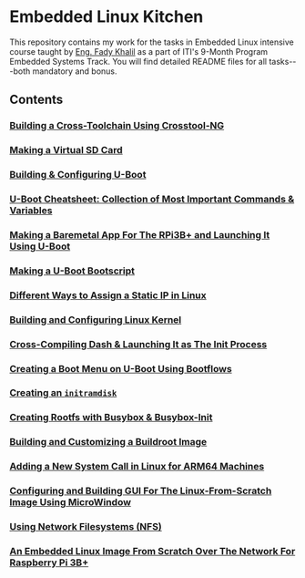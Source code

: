 # Embedded Linux Kitchen
This repository contains my work for the tasks in Embedded Linux intensive course taught by [Eng. Fady Khalil](https://github.com/FadyKhalil) as a part of ITI's 9-Month Program Embedded Systems Track. You will find detailed README files for all tasks---both mandatory and bonus.
## Contents
### [Building a Cross-Toolchain Using Crosstool-NG](https://github.com/AhmedAlyElGhannam/EmbeddedLinuxKitchen/tree/main/Act-01_Cross-Toolchain)
### [Making a Virtual SD Card](https://github.com/AhmedAlyElGhannam/EmbeddedLinuxKitchen/tree/main/Act-02_VirtualSDCard)
### [Building & Configuring U-Boot](https://github.com/AhmedAlyElGhannam/EmbeddedLinuxKitchen/tree/main/Act-03_UBoot)
### [U-Boot Cheatsheet: Collection of Most Important Commands & Variables](https://github.com/AhmedAlyElGhannam/EmbeddedLinuxKitchen/tree/main/Act-04_UBoot-The-Sequel)
### [Making a Baremetal App For The RPi3B+ and Launching It Using U-Boot](https://github.com/AhmedAlyElGhannam/EmbeddedLinuxKitchen/tree/main/Act-05_Bonus-Load-ELF-With-UBoot)
### [Making a U-Boot Bootscript](https://github.com/AhmedAlyElGhannam/EmbeddedLinuxKitchen/tree/main/Act-06_UBoot-Is-Unbreakable)
### [Different Ways to Assign a Static IP in Linux](https://github.com/AhmedAlyElGhannam/EmbeddedLinuxKitchen/tree/main/Act-07_Golden-Kernel/Part01_StaticIP-In-The-Shadows)
### [Building and Configuring Linux Kernel](https://github.com/AhmedAlyElGhannam/EmbeddedLinuxKitchen/tree/main/Act-07_Golden-Kernel/Part02_Bootable-Kernel-Is-Paniiiik)
### [Cross-Compiling Dash & Launching It as The Init Process](https://github.com/AhmedAlyElGhannam/EmbeddedLinuxKitchen/tree/main/Act-07_Golden-Kernel/Part03_Init-Process-Requiem)
### [Creating a Boot Menu on U-Boot Using Bootflows](https://github.com/AhmedAlyElGhannam/EmbeddedLinuxKitchen/tree/main/Act-07_Golden-Kernel/Part04_Feeling-The-Bootflow)
### [Creating an `initramdisk`](https://github.com/AhmedAlyElGhannam/EmbeddedLinuxKitchen/tree/main/Act-08_Do-You-Believe-in-initrd)
### [Creating Rootfs with Busybox & Busybox-Init](https://github.com/AhmedAlyElGhannam/EmbeddedLinuxKitchen/tree/main/Act-09_Root-of-All-Problems)
### [Building and Customizing a Buildroot Image](https://github.com/AhmedAlyElGhannam/EmbeddedLinuxKitchen/tree/main/Act-10_Buildroot-At-A-Reasonable-Price)
### [Adding a New System Call in Linux for ARM64 Machines](https://github.com/AhmedAlyElGhannam/EmbeddedLinuxKitchen/tree/main/OVA-01_Thus-Spoke-The-Kernel)
### [Configuring and Building GUI For The Linux-From-Scratch Image Using MicroWindow](https://github.com/AhmedAlyElGhannam/EmbeddedLinuxKitchen/tree/main/OVA-02_OH-MY-GUI)
### [Using Network Filesystems (NFS)](https://github.com/AhmedAlyElGhannam/EmbeddedLinuxKitchen/tree/main/OVA-03_Rootfs-Over-The-Network)
### [An Embedded Linux Image From Scratch Over The Network For Raspberry Pi 3B+](https://github.com/AhmedAlyElGhannam/Embedded-Linux-From-Scratch-Over-The-Network-RPi3B)
